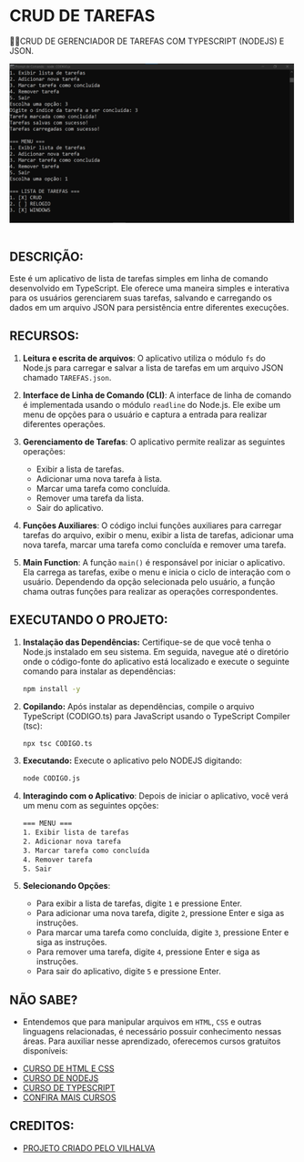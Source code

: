 # CRUD DE TAREFAS
👨‍🏫CRUD DE GERENCIADOR DE TAREFAS COM TYPESCRIPT (NODEJS) E JSON.

<img src="FOTO.png" align="center" width="500"> <br> <br> 

## DESCRIÇÃO:
Este é um aplicativo de lista de tarefas simples em linha de comando desenvolvido em TypeScript. Ele oferece uma maneira simples e interativa para os usuários gerenciarem suas tarefas, salvando e carregando os dados em um arquivo JSON para persistência entre diferentes execuções.

## RECURSOS:
1. **Leitura e escrita de arquivos**: O aplicativo utiliza o módulo `fs` do Node.js para carregar e salvar a lista de tarefas em um arquivo JSON chamado `TAREFAS.json`.

2. **Interface de Linha de Comando (CLI)**: A interface de linha de comando é implementada usando o módulo `readline` do Node.js. Ele exibe um menu de opções para o usuário e captura a entrada para realizar diferentes operações.

3. **Gerenciamento de Tarefas**: O aplicativo permite realizar as seguintes operações:
   - Exibir a lista de tarefas.
   - Adicionar uma nova tarefa à lista.
   - Marcar uma tarefa como concluída.
   - Remover uma tarefa da lista.
   - Sair do aplicativo.

4. **Funções Auxiliares**: O código inclui funções auxiliares para carregar tarefas do arquivo, exibir o menu, exibir a lista de tarefas, adicionar uma nova tarefa, marcar uma tarefa como concluída e remover uma tarefa.

5. **Main Function**: A função `main()` é responsável por iniciar o aplicativo. Ela carrega as tarefas, exibe o menu e inicia o ciclo de interação com o usuário. Dependendo da opção selecionada pelo usuário, a função chama outras funções para realizar as operações correspondentes.

## EXECUTANDO O PROJETO:
1. **Instalação das Dependências:**
    Certifique-se de que você tenha o Node.js instalado em seu sistema. Em seguida, navegue até o diretório onde o código-fonte do aplicativo está localizado e execute o seguinte comando para instalar as dependências:
    ```bash
    npm install -y
    ```

2. **Copilando:**
    Após instalar as dependências, compile o arquivo TypeScript (CODIGO.ts) para JavaScript usando o TypeScript Compiler (tsc):
    ```bash
    npx tsc CODIGO.ts
    ```

3. **Executando:**
    Execute o aplicativo pelo NODEJS digitando:
    ```bash
    node CODIGO.js
    ```

4. **Interagindo com o Aplicativo**:
   Depois de iniciar o aplicativo, você verá um menu com as seguintes opções:

   ```
   === MENU ===
   1. Exibir lista de tarefas
   2. Adicionar nova tarefa
   3. Marcar tarefa como concluída
   4. Remover tarefa
   5. Sair
   ```

5. **Selecionando Opções**:
   - Para exibir a lista de tarefas, digite `1` e pressione Enter.
   - Para adicionar uma nova tarefa, digite `2`, pressione Enter e siga as instruções.
   - Para marcar uma tarefa como concluída, digite `3`, pressione Enter e siga as instruções.
   - Para remover uma tarefa, digite `4`, pressione Enter e siga as instruções.
   - Para sair do aplicativo, digite `5` e pressione Enter.

## NÃO SABE?
- Entendemos que para manipular arquivos em `HTML`, `CSS` e outras linguagens relacionadas, é necessário possuir conhecimento nessas áreas. Para auxiliar nesse aprendizado, oferecemos cursos gratuitos disponíveis:
* [CURSO DE HTML E CSS](https://github.com/VILHALVA/CURSO-DE-HTML-E-CSS)
* [CURSO DE NODEJS](https://github.com/VILHALVA/CURSO-DE-NODEJS)
* [CURSO DE TYPESCRIPT](https://github.com/VILHALVA/CURSO-DE-TYPESCRIPT)
* [CONFIRA MAIS CURSOS](https://github.com/VILHALVA?tab=repositories&q=+topic:CURSO)

## CREDITOS:
- [PROJETO CRIADO PELO VILHALVA](https://github.com/VILHALVA)




